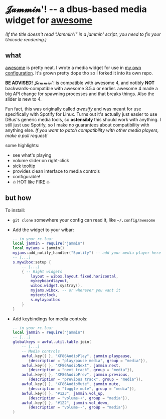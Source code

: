 # 𝓙𝓪𝓶𝓶𝓲𝓷'! -- a dbus-based media widget for [awesome][awesome]

*(If the title doesn't read "Jammin'!" in a jammin' script, you need to fix your Unicode rendering.)*

[//]: # (TODO: put a screencap here)

## what

[awesome][awesome] is pretty neat. I wrote a media widget for use in [my own configuration](/../../../awesome-starman). It's grown pretty dope tho so I forked it into its own repo.

**BE ADVISED!** 𝓙𝓪𝓶𝓶𝓲𝓷'! is compatible with awesome 4, and notibly **NOT** backwards-compatible with awesome 3.5.x or earlier. awesome 4 made a big API change for spawning processes and that breaks things. Also the slider is new to 4.

Fun fact, this was originally called *awesify* and was meant for use specifically with Spotify for Linux. Turns out it's actually just easier to use DBus's generic media tools, so **ostensibly** this should work with anything. I still just use Spotify, so I make no guarantees about compatibility with anything else. *If you want to patch compatibility with other media players, make a pull request!*

some highlights:
* see what's playing
* volume slider on right-click
* sick tooltip
* provides clean interface to media controls
* configurable!
* :fire: HOT like FIRE :fire:

## but how
To install:
* `git clone` somewhere your config can read it, like `~/.config/awesome`
* Add the widget to your wibar:

    ```lua
    -- in your rc.lua:
    local jammin = require("jammin")
    local myjams = jammin()
    myjams:add_notify_handler("Spotify") -- add your media player here
    -- [...]
    s.mywibox:setup {
        -- [...]
        { -- Right widgets
            layout = wibox.layout.fixed.horizontal,
            mykeyboardlayout,
            wibox.widget.systray(),
            myjams.wibox, -- or wherever you want it
            mytextclock,
            s.mylayoutbox
        }
    }
    ```
* Add keybindings for media controls:

    ```lua
    -- in your rc.lua:
    local jammin = require("jammin")
    -- [...]
    globalkeys = awful.util.table.join(
        -- [...]
        -- Media controls
        awful.key({ }, "XF86AudioPlay", jammin.playpause,
           {description = "play/pause media", group = "media"}),
        awful.key({ }, "XF86AudioNext", jammin.next,
           {description = "next track", group = "media"}),
        awful.key({ }, "XF86AudioPrev", jammin.previous,
           {description = "previous track", group = "media"}),
        awful.key({ }, "XF86AudioMute", jammin.mute,
           {description = "toggle mute", group = "media"}),
        awful.key({ }, "#123", jammin.vol_up,
           {description = "volume++", group = "media"}),
        awful.key({ }, "#122", jammin.vol_down,
           {description = "volume--", group = "media"})
    )
    ```

[awesome]: http://awesomewm.org/